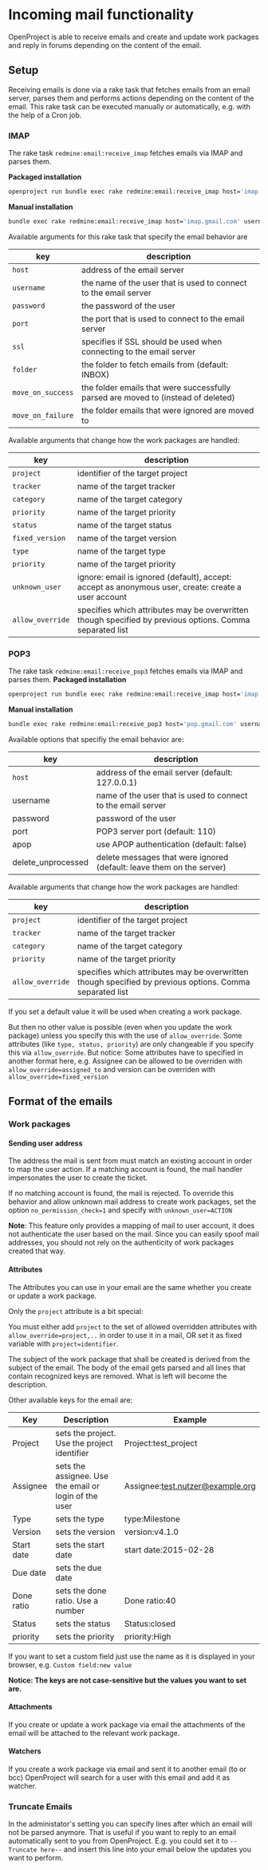 # Incoming mail functionality

OpenProject is able to receive emails and create and update work packages and reply in forums depending on the content of the email.

## Setup

Receiving emails is done via a rake task that fetches emails from an email server, parses them and performs actions depending on the content of the email. This rake task can be executed manually or automatically, e.g. with the help of a Cron job.

### IMAP

The rake task `redmine:email:receive_imap` fetches emails via IMAP and parses them.

**Packaged installation**

```bash
openproject run bundle exec rake redmine:email:receive_imap host='imap.gmail.com' username='test_user' password='password' port=993 ssl=true allow_override=type,project project=test_project
```

**Manual installation**

```bash
bundle exec rake redmine:email:receive_imap host='imap.gmail.com' username='test_user' password='password' port=993 ssl=true allow_override=type,project project=test_project
```

Available arguments for this rake task that specify the email behavior are

|key | description|
|----|------------|
| `host` | address of the email server |
| `username` | the name of the user that is used to connect to the email server|
| `password` | the password of the user|
| `port` | the port that is used to connect to the email server|
| `ssl` | specifies if SSL should be used when connecting to the email server|
| `folder` | the folder to fetch emails from (default: INBOX)|
| `move_on_success` | the folder emails that were successfully parsed are moved to (instead of deleted)|
| `move_on_failure` | the folder emails that were ignored are moved to|

Available arguments that change how the work packages are handled:

| key | description |
|---|---|
| `project` | identifier of the target project |
| `tracker` | name of the target tracker |
| `category` | name of the target category |
| `priority` | name of the target priority |
| `status` | name of the target status |
| `fixed_version` | name of the target version |
| `type` | name of the target type |
| `priority` | name of the target priority |
| `unknown_user`| ignore: email is ignored (default), accept: accept as anonymous user,                           create: create a user account |
| `allow_override` | specifies which attributes may be overwritten though specified by previous options. Comma separated list |


### POP3

The rake task `redmine:email:receive_pop3` fetches emails via IMAP and parses them.
**Packaged installation**

```bash
openproject run bundle exec rake redmine:email:receive_imap host='imap.gmail.com' username='test_user' password='password' port=993 ssl=true allow_override=type,project project=test_project
```

**Manual installation**

```bash
bundle exec rake redmine:email:receive_pop3 host='pop.gmail.com' username='test_user' password='password' port=995 allow_override=priority
```

Available options that specifiy the email behavior are:

|key | description|
|----|------------|
|`host` | address of the email server (default: 127.0.0.1)|
| username | name of the user that is used to connect to the email server|
| password | password of the user|
| port| POP3 server port (default: 110)|
| apop | use APOP authentication (default: false)|
| delete_unprocessed | delete messages that were ignored (default: leave them on the server)|

Available arguments that change how the work packages are handled:

|key | description|
|----|------------|
| `project` | identifier of the target project|
| `tracker` | name of the target tracker|
| `category` | name of the target category|
| `priority` | name of the target priority|
| `allow_override` | specifies which attributes may be overwritten though specified by previous options. Comma separated list|

If you set a default value it will be used when creating a work package.

But then no other value is possible (even when you update the work package) unless you specify this with the use of `allow_override`. Some attributes (like `type, status, priority`) are only changeable if you specify this via `allow_override`. But notice: Some attributes have to specified in another format here, e.g. Assignee can be allowed to be overriden with `allow_override=assigned_to` and version can be overriden with `allow_override=fixed_version`


## Format of the emails

### Work packages

#### Sending user address

The address the mail is sent from must match an existing account in order to map the user action.
If a matching account is found, the mail handler impersonates the user to create the ticket.

If no matching account is found, the mail is rejected. To override this behavior and allow unknown mail address
to create work packages, set the option `no_permission_check=1` and specify with `unknown_user=ACTION`

**Note**: This feature only provides a mapping of mail to user account, it does not authenticate the user based on the mail.
Since you can easily spoof mail addresses, you should not rely on the authenticity of work packages created that way.

#### Attributes

The Attributes you can use in your email are the same whether you create or update a work package.

Only the `project` attribute is a bit special:

You must either add `project` to the set of allowed overridden attributes with `allow_override=project,..` in order to use it in a mail,
OR set it as fixed variable with `project=identifier`.

The subject of the work package that shall be created is derived from the subject of the email. The body of the email gets parsed and all lines that contain recognized keys are removed. What is left will become the description.

Other available keys for the email are:

|Key|Description|Example|
|---|---|---|
| Project | sets the project. Use the project identifier | Project:test\_project |
| Assignee | sets the assignee. Use the email or login of the user | Assignee:test.nutzer@example.org |
| Type | sets the type | type:Milestone |
| Version | sets the version | version:v4.1.0 |
| Start date | sets the start date | start date:2015-02-28 |
| Due date | sets the due date |  |
| Done ratio | sets the done ratio. Use a number | Done ratio:40 |
| Status | sets the status | Status:closed |
| priority | sets the priority | priority:High |

If you want to set a custom field just use the name as it is displayed in your browser, e.g. `Custom field:new value`

**Notice: The keys are not case-sensitive but the values you want to set are.**

#### Attachments

If you create or update a work package via email the attachments of the email will be attached to the relevant work package.

#### Watchers

If you create a work package via email and sent it to another email (to or bcc) OpenProject will search for a user with this email and add it as watcher.

### Truncate Emails

In the administator's setting you can specify lines after which an email will not be parsed anymore. That is useful if you want to reply to an email automatically sent to you from OpenProject. E.g. you could set it to `--Truncate here--` and insert this line into your email below the updates you want to perform.

